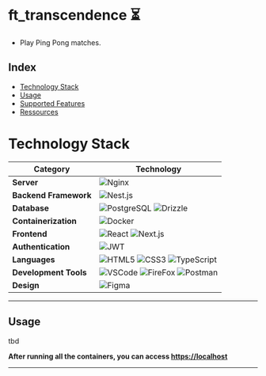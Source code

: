 # ft_transcendence ⏳

- Play Ping Pong matches.

## Index

- [Technology Stack](#technology-stack)
- [Usage](#usage)<!-- [Merise](#merise)--><!-- [Unified Modeling Language](#unified-modeling-language)-->
- [Supported Features](#supported-features)
- [Ressources](#ressources)


# Technology Stack

| Category               | Technology                                                                                                                                                                                                                                                                                                           |
|------------------------|------------------------------------------------------------------------------------------------------------------------------------------------------------------------------------------------------------------------------------------------------------------------------------------------------------------------|
| **Server**             | ![Nginx](https://img.shields.io/badge/Nginx-009639?style=for-the-badge&logo=nginx&logoColor=white)                                                                                                                                                                                                                     |
| **Backend Framework**  | ![Nest.js](https://img.shields.io/badge/nestjs-E0234E?style=for-the-badge&logo=nestjs&logoColor=white)                                                                                                                                                                                                     |
| **Database**           | ![PostgreSQL](https://img.shields.io/badge/PostgreSQL-316192?style=for-the-badge&logo=postgresql&logoColor=white) ![Drizzle](https://img.shields.io/badge/drizzle-C5F74F?style=for-the-badge&logo=drizzle&logoColor=black)                                                                                                                                                                                                     |
| **Containerization**   | ![Docker](https://img.shields.io/badge/Docker-2CA5E0?style=for-the-badge&logo=docker&logoColor=white)                                                                                                                                                                                                                  |
| **Frontend**           | ![React](https://img.shields.io/badge/React-20232A?style=for-the-badge&logo=react&logoColor=61DAFB) ![Next.js](https://img.shields.io/badge/next%20js-000000?style=for-the-badge&logo=nextdotjs&logoColor=white)  |
| **Authentication**     | ![JWT](https://img.shields.io/badge/JWT-000000?style=for-the-badge&logo=JSON%20web%20tokens&logoColor=white)                                                                                                                                                                                                           |<!--| **Monitoring and Logging** | ![Grafana](https://img.shields.io/badge/grafana-%23F46800.svg?style=for-the-badge&logo=grafana&logoColor=white) ![Prometheus](https://img.shields.io/badge/Prometheus-E6522C?style=for-the-badge&logo=Prometheus&logoColor=white) |-->
| **Languages**          | ![HTML5](https://img.shields.io/badge/HTML5-E34F26?style=for-the-badge&logo=html5&logoColor=white) ![CSS3](https://img.shields.io/badge/CSS3-1572B6?style=for-the-badge&logo=css3&logoColor=white) ![TypeScript](https://img.shields.io/badge/TypeScript-007ACC?style=for-the-badge&logo=typescript&logoColor=white) |
| **Development Tools**  | ![VSCode](https://img.shields.io/badge/VSCode-0078D4?style=for-the-badge&logo=visual%20studio%20code&logoColor=white) ![FireFox](https://img.shields.io/badge/Firefox_Browser-FF7139?style=for-the-badge&logo=Firefox-Browser&logoColor=white) ![Postman](https://img.shields.io/badge/Postman-FF6C37?style=for-the-badge&logo=postman&logoColor=white) |
| **Design**             | ![Figma](https://img.shields.io/badge/Canva-%2300C4CC.svg?&style=for-the-badge&logo=Canva&logoColor=white)                                                                                                                                                                                                                     |

---

## Usage

tbd
<!--```bash
# to see all available commands
$> make

# build images and run containers
$> make start

# to build docker images
$> make build

# to run docker containers
$> make up

# removes containers, volumes... and restart everything
$> make re

# generating some users and matches
$> make data-generator

```-->

**After running all the containers, you can access <a href='https://localhost' target="_blank">https://localhost</a>**

---
